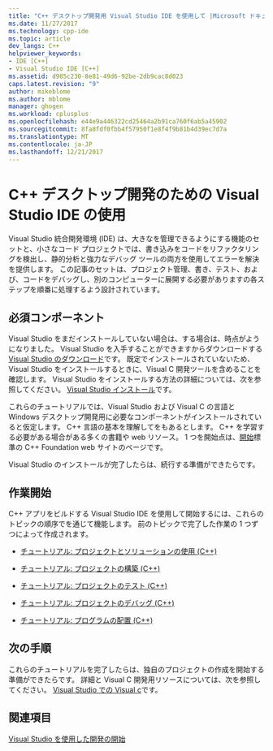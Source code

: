 ```yaml
---
title: "C++ デスクトップ開発用 Visual Studio IDE を使用して |Microsoft ドキュメント"
ms.date: 11/27/2017
ms.technology: cpp-ide
ms.topic: article
dev_langs: C++
helpviewer_keywords:
- IDE [C++]
- Visual Studio IDE [C++]
ms.assetid: d985c230-8e81-49d6-92be-2db9cac8d023
caps.latest.revision: "9"
author: mikeblome
ms.author: mblome
manager: ghogen
ms.workload: cplusplus
ms.openlocfilehash: e44e9a446322cd25464a2b91ca760f6ab5a45902
ms.sourcegitcommit: 8fa8fdf0fbb4f57950f1e8f4f9b81b4d39ec7d7a
ms.translationtype: MT
ms.contentlocale: ja-JP
ms.lasthandoff: 12/21/2017
---
```

# <a name="using-the-visual-studio-ide-for-c-desktop-development"></a>C++ デスクトップ開発のための Visual Studio IDE の使用

Visual Studio 統合開発環境 (IDE) は、大きなを管理できるようにする機能のセットと、小さなコード プロジェクトでは、書き込みをコードをリファクタリングを検出し、静的分析と強力なデバッグ ツールの両方を使用してエラーを解決を提供します。 この記事のセットは、プロジェクト管理、書き、テスト、および、コードをデバッグし、別のコンピューターに展開する必要がありますの各ステップを順番に処理するよう設計されています。

## <a name="prerequisites"></a>必須コンポーネント

Visual Studio をまだインストールしていない場合は、する場合は、時点がようになりました。 Visual Studio を入手することができますからダウンロードする[Visual Studio のダウンロード](http://www.visualstudio.com/downloads/download-visual-studio-vs.aspx)です。 既定でインストールされていないため、Visual Studio をインストールするときに、Visual C 開発ツールを含めることを確認します。 Visual Studio をインストールする方法の詳細については、次を参照してください。 [Visual Studio インストール](/visualstudio/install/install-visual-studio)です。

これらのチュートリアルでは、Visual Studio および Visual C の言語と Windows デスクトップ開発用に必要なコンポーネントがインストールされていると仮定します。 C++ 言語の基本を理解してをもあるとします。 C++ を学習する必要がある場合がある多くの書籍や web リソース。 1 つを開始点は、[開始](https://isocpp.org/get-started)標準の C++ Foundation web サイトのページです。

Visual Studio のインストールが完了したらは、続行する準備ができたらです。

## <a name="get-started"></a>作業開始

C++ アプリをビルドする Visual Studio IDE を使用して開始するには、これらのトピックの順序でを通じて機能します。 前のトピックで完了した作業の 1 つずつによって作成されます。

- [チュートリアル: プロジェクトとソリューションの使用 (C++)](../ide/walkthrough-working-with-projects-and-solutions-cpp.md)

- [チュートリアル: プロジェクトの構築 (C++)](../ide/walkthrough-building-a-project-cpp.md)

- [チュートリアル: プロジェクトのテスト (C++)](../ide/walkthrough-testing-a-project-cpp.md)

- [チュートリアル: プロジェクトのデバッグ (C++)](../ide/walkthrough-debugging-a-project-cpp.md)

- [チュートリアル: プログラムの配置 (C++)](../ide/walkthrough-deploying-your-program-cpp.md)

## <a name="next-steps"></a>次の手順

これらのチュートリアルを完了したらは、独自のプロジェクトの作成を開始する準備ができたらです。 詳細と Visual C 開発用リソースについては、次を参照してください。 [Visual Studio での Visual c](../visual-cpp-in-visual-studio.md)です。

## <a name="see-also"></a>関連項目

[Visual Studio を使用した開発の開始](/visualstudio/ide/get-started-developing-with-visual-studio)
